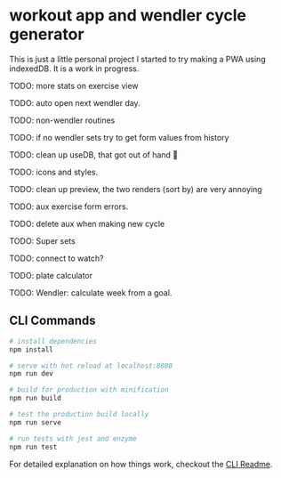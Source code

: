 # workout app and wendler cycle generator

This is just a little personal project I started to try making a PWA using indexedDB. It is a work in progress.

TODO: more stats on exercise view

TODO: auto open next wendler day.

TODO: non-wendler routines

TODO: if no wendler sets try to get form values from history

TODO: clean up useDB, that got out of hand 😬

TODO: icons and styles.

TODO: clean up preview, the two renders (sort by) are very annoying

TODO: aux exercise form errors.

TODO: delete aux when making new cycle

TODO: Super sets

TODO: connect to watch?

TODO: plate calculator

TODO: Wendler: calculate week from a goal.

## CLI Commands

```bash
# install dependencies
npm install

# serve with hot reload at localhost:8080
npm run dev

# build for production with minification
npm run build

# test the production build locally
npm run serve

# run tests with jest and enzyme
npm run test
```

For detailed explanation on how things work, checkout the [CLI Readme](https://github.com/developit/preact-cli/blob/master/README.md).
